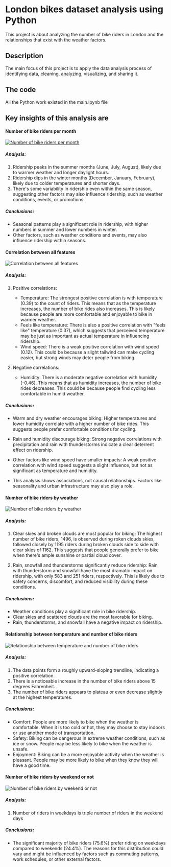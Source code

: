 # London bikes dataset analysis using Python

This project is about analyzing the number of bike riders in London and the relationships that exist with the weather factors.

## Description

The main focus of this project is to apply the data analysis process of identifying data, cleaning, analyzing, visualizing, and sharing it.

## The code

All the Python work existed in the main.ipynb file

## Key insights of this analysis are

#### Number of bike riders per month
[![Number of bike riders per month](https://github.com/MoSbeaa/London_Bikes_Data_Analysis_Python/tree/main/img/1.png)](https://github.com/MoSbeaa/London_Bikes_Data_Analysis_Python/blob/main/img/1.png)

#####  Analysis:

1. Ridership peaks in the summer months (June, July, August), likely due to warmer weather and longer daylight hours.
2. Ridership dips in the winter months (December, January, February), likely due to colder temperatures and shorter days.
3. There's some variability in ridership even within the same season, suggesting other factors may also influence ridership, such as weather conditions, events, or promotions.

#####  Conclusions:

+ Seasonal patterns play a significant role in ridership, with higher numbers in summer and lower numbers in winter.
+ Other factors, such as weather conditions and events, may also influence ridership within seasons.

#### Correlation between all features
![Correlation between all features](https://github.com/MoSbeaa/London_Bikes_Data_Analysis_Python/img/2.png)

#####  Analysis:

1. Positive correlations:
    * Temperature: The strongest positive correlation is with temperature (0.39) to the count of riders. This means that as the temperature increases, the number of bike rides also increases. This is likely because people are more comfortable and enjoyable to bike in warmer weather.
    * Feels like temperature: There is also a positive correlation with "feels like" temperature (0.37), which suggests that perceived temperature may be just as important as actual temperature in influencing ridership.
    * Wind speed: There is a weak positive correlation with wind speed (0.12). This could be because a slight tailwind can make cycling easier, but strong winds may deter people from biking.
    
2. Negative correlations:
    * Humidity: There is a moderate negative correlation with humidity (-0.46). This means that as humidity increases, the number of bike rides decreases. This could be because people find cycling less comfortable in humid weather.
    
    
#####  Conclusions:

+ Warm and dry weather encourages biking: Higher temperatures and lower humidity correlate with a higher number of bike rides. This suggests people prefer comfortable conditions for cycling.
+ Rain and humidity discourage biking: Strong negative correlations with precipitation and rain with thunderstorms indicate a clear deterrent effect on ridership.
+ Other factors like wind speed have smaller impacts: A weak positive correlation with wind speed suggests a slight influence, but not as significant as temperature and humidity.

+ This analysis shows associations, not causal relationships. Factors like seasonality and urban infrastructure may also play a role.

#### Number of bike riders by weather
![Number of bike riders by weather](https://github.com/MoSbeaa/London_Bikes_Data_Analysis_Python/img/3.png)

#####  Analysis:

1. Clear skies and broken clouds are most popular for biking: The highest number of bike riders, 1496, is observed during roken clouds skies, followed closely by 1195 riders during broken clouds side to side with clear skies of 1162. This suggests that people generally prefer to bike when there's ample sunshine or partial cloud cover.

2. Rain, snowfall and thunderstorms significantly reduce ridership: Rain with thunderstorm and snowfall have the most dramatic impact on ridership, with only 583 and 251 riders, respectively. This is likely due to safety concerns, discomfort, and reduced visibility during these conditions.

#####  Conclusions:

+ Weather conditions play a significant role in bike ridership.
+ Clear skies and scattered clouds are the most favorable for biking.
+ Rain, thunderstorms, and snowfall have a negative impact on ridership.


#### Relationship between temperature and number of bike riders
![Relationship between temperature and number of bike riders](https://github.com/MoSbeaa/London_Bikes_Data_Analysis_Python/img/4.png)

#####  Analysis:

1. The data points form a roughly upward-sloping trendline, indicating a positive correlation.
2. There is a noticeable increase in the number of bike riders above 15 degrees Fahrenheit.
3. The number of bike riders appears to plateau or even decrease slightly at the highest temperatures.

#####  Conclusions:

+ Comfort: People are more likely to bike when the weather is comfortable. When it is too cold or hot, they may choose to stay indoors or use another mode of transportation.
+ Safety: Biking can be dangerous in extreme weather conditions, such as ice or snow. People may be less likely to bike when the weather is unsafe.
+ Enjoyment: Biking can be a more enjoyable activity when the weather is pleasant. People may be more likely to bike when they know they will have a good time.

#### Number of bike riders by weekend or not
![Number of bike riders by weekend or not](https://github.com/MoSbeaa/London_Bikes_Data_Analysis_Python/img/5.png)

##### Analysis:

1. Number of riders in weekdays is triple number of riders in the weekend days

##### Conclusions:

+ The significant majority of bike riders (75.6%) prefer riding on weekdays compared to weekends (24.4%). The reasons for this distribution could vary and might be influenced by factors such as commuting patterns, work schedules, or other external factors.
